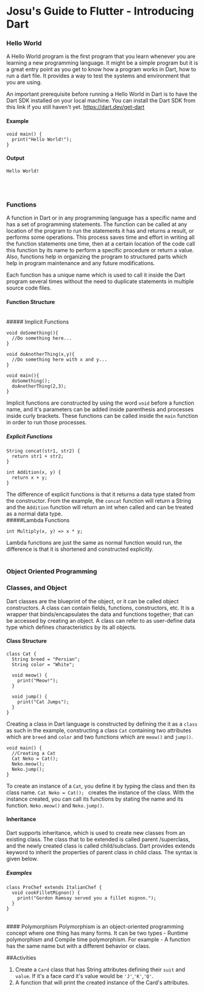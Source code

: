 # Josu's Guide to Flutter - Introducing Dart
### Hello World

A Hello World program is the first program that you learn whenever you are learning a new programming language. It might be a simple program but it is a great entry point as you get to know how a program works in Dart, how to run a dart file. It provides a way to test the systems and environment that you are using.

An important prerequisite before running a Hello World in Dart is to have the Dart SDK installed on your local machine. You can install the Dart SDK from this link if you still haven't yet. 
https://dart.dev/get-dart
<br>

#### Example
```
void main() {
  print("Hello World!");
}
```
#### Output
```
Hello World!
```
<br><br>
### Functions
A function in Dart or in any programming language has a specific name and has a set of programming statements. The function can be called at any location of the program to run the statements it has and returns a result, or performs some operations. This process saves time and effort in writing all the function statements one time, then at a certain location of the code call this function by its name to perform a specific procedure or return a value. Also, functions help in organizing the program to structured parts which help in program maintenance and any future modifications.

Each function has a unique name which is used to call it inside the Dart program several times without the need to duplicate statements in multiple source code files.
<br>

#### Function Structure
<br>
##### Implicit Functions

```
void doSomething(){
  //Do something here...
}

void doAnotherThing(x,y){
  //Do something here with x and y...
}

void main(){
  doSomething();
  doAnotherThing(2,3);
}
```

Implicit functions are constructed by using the word `void` before a function name, and it's parameters can be added inside parenthesis and processes inside curly brackets. These functions can be called inside the `main` function in order to run those processes.
<br>
##### Explicit Functions
```
String concat(str1, str2) {
  return str1 + str2;
}

int Addition(x, y) {
  return x + y;
}
```


The difference of explicit functions is that it returns a data type stated from the constructor. From the example, the `concat` function will return a String and the `Addition` function will return an int when called and can be treated as a normal data type.
<br>
#####Lambda Functions
```
int Multiply(x, y) => x * y;
```
Lambda functions are just the same as normal function would run, the difference is that it is shortened and constructed explicitly.
<br><br>

### Object Oriented Programming
### Classes, and Object
Dart classes are the blueprint of the object, or it can be called object constructors. A class can contain fields, functions, constructors, etc. It is a wrapper that binds/encapsulates the data and functions together; that can be accessed by creating an object. A class can refer to as user-define data type which defines characteristics by its all objects.
<br>
#### Class Structure
```
class Cat {
  String breed = "Persian";
  String color = "White";

  void meow() {
    print("Meow!");
  }

  void jump() {
    print("Cat Jumps");
  }
}
```
Creating a class in Dart language is constructed by defining the it as a `class` as such in the example, constructing a class `Cat` containing two attributes which are `breed` and `color` and two functions which are `meow()` and `jump()`.
```
void main() {
  //Creating a Cat
  Cat Neko = Cat();
  Neko.meow();
  Neko.jump();
}
```
To create an instance of a `Cat`, you define it by typing the class and then its class name. `Cat Neko = Cat(); ` creates the  instance of the class. With the instance created, you can call its functions by stating the name and its function. `Neko.meow()` and `Neko.jump()`.
<br>
#### Inheritance
Dart supports inheritance, which is used to create new classes from an existing class. The class that to be extended is called parent /superclass, and the newly created class is called child/subclass. Dart provides extends keyword to inherit the properties of parent class in child class. The syntax is given below.
##### Examples
```
class ProChef extends ItalianChef {
  void cookFilletMignon() {
    print("Gordon Ramsay served you a fillet mignon.");
  }
}
```
<br>
#### Polymorphism
Polymorphism is an object-oriented programming concept where one thing has many forms. It can be two types - Runtime polymorphism and Compile time polymorphism. For example - A function has the same name but with a different behavior or class.

##Activities
1. Create a `Card` class that has String attributes defining their `suit` and `value`. If it's a face card it's value would be `'J'`,`'K'`,`'Q'`.
2. A function that will print the created instance of the Card's attributes.
